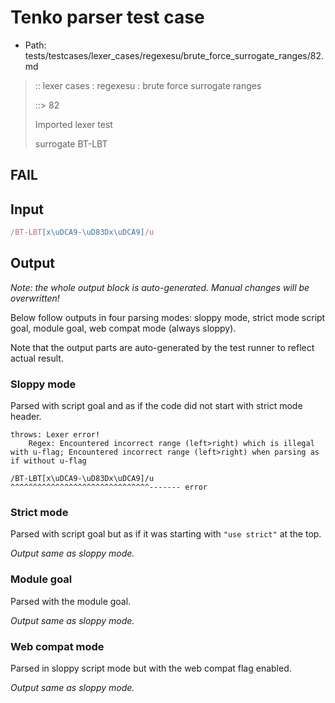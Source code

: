# Tenko parser test case

- Path: tests/testcases/lexer_cases/regexesu/brute_force_surrogate_ranges/82.md

> :: lexer cases : regexesu : brute force surrogate ranges
>
> ::> 82
>
> Imported lexer test
>
> surrogate BT-LBT

## FAIL

## Input

`````js
/BT-LBT[x\uDCA9-\uD83Dx\uDCA9]/u
`````

## Output

_Note: the whole output block is auto-generated. Manual changes will be overwritten!_

Below follow outputs in four parsing modes: sloppy mode, strict mode script goal, module goal, web compat mode (always sloppy).

Note that the output parts are auto-generated by the test runner to reflect actual result.

### Sloppy mode

Parsed with script goal and as if the code did not start with strict mode header.

`````
throws: Lexer error!
    Regex: Encountered incorrect range (left>right) which is illegal with u-flag; Encountered incorrect range (left>right) when parsing as if without u-flag

/BT-LBT[x\uDCA9-\uD83Dx\uDCA9]/u
^^^^^^^^^^^^^^^^^^^^^^^^^^^^^^^------- error
`````

### Strict mode

Parsed with script goal but as if it was starting with `"use strict"` at the top.

_Output same as sloppy mode._

### Module goal

Parsed with the module goal.

_Output same as sloppy mode._

### Web compat mode

Parsed in sloppy script mode but with the web compat flag enabled.

_Output same as sloppy mode._
